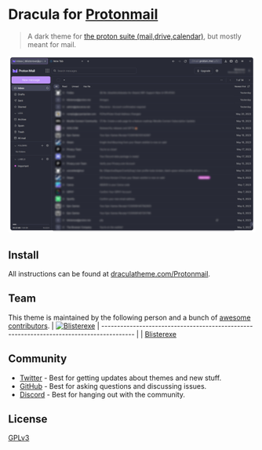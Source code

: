 # Dracula for [Protonmail](https://proton.me)

> A dark theme for [the proton suite (mail,drive,calendar)](https://proton.me), but mostly meant for mail.

![Screenshot](./image.png)

## Install

All instructions can be found at [draculatheme.com/Protonmail](https://draculatheme.com/foobar).

## Team

This theme is maintained by the following person and a bunch of [awesome contributors](https://github.com/dracula/foobar/graphs/contributors).
| [![Blisterexe](https://github.com/Blisterexe.png?size=100)](https://github.com/Blisterexe) 
| ---------------------------------------------------------------------------------------- | 
| [Blisterexe](https://github.com/Blisterexe)                                               
                                   

## Community

- [Twitter](https://twitter.com/draculatheme) - Best for getting updates about themes and new stuff.
- [GitHub](https://github.com/dracula/dracula-theme/discussions) - Best for asking questions and discussing issues.
- [Discord](https://draculatheme.com/discord-invite) - Best for hanging out with the community.

## License

[GPLv3](./LICENSE)
